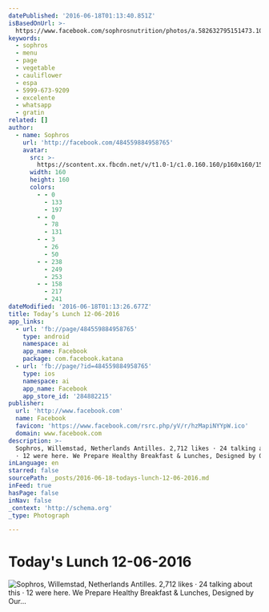 ```yaml
---
datePublished: '2016-06-18T01:13:40.851Z'
isBasedOnUrl: >-
  https://www.facebook.com/sophrosnutrition/photos/a.582632795151473.1073741829.484559884958765/1068213573260057/?type=3&permPage=1
keywords:
  - sophros
  - menu
  - page
  - vegetable
  - cauliflower
  - espa
  - 5999-673-9209
  - excelente
  - whatsapp
  - gratin
related: []
author:
  - name: Sophros
    url: 'http://facebook.com/484559884958765'
    avatar:
      src: >-
        https://scontent.xx.fbcdn.net/v/t1.0-1/c1.0.160.160/p160x160/1555502_582617238486362_2139368963_n.png?oh=9ae973a1d8196b8b89fcef56b83f846d&oe=57CEAA10
      width: 160
      height: 160
      colors:
        - - 0
          - 133
          - 197
        - - 0
          - 78
          - 131
        - - 3
          - 26
          - 50
        - - 238
          - 249
          - 253
        - - 158
          - 217
          - 241
dateModified: '2016-06-18T01:13:26.677Z'
title: Today’s Lunch 12-06-2016
app_links:
  - url: 'fb://page/484559884958765'
    type: android
    namespace: ai
    app_name: Facebook
    package: com.facebook.katana
  - url: 'fb://page/?id=484559884958765'
    type: ios
    namespace: ai
    app_name: Facebook
    app_store_id: '284882215'
publisher:
  url: 'http://www.facebook.com'
  name: Facebook
  favicon: 'https://www.facebook.com/rsrc.php/yV/r/hzMapiNYYpW.ico'
  domain: www.facebook.com
description: >-
  Sophros, Willemstad, Netherlands Antilles. 2,712 likes · 24 talking about this
  · 12 were here. We Prepare Healthy Breakfast & Lunches, Designed by Our...
inLanguage: en
starred: false
sourcePath: _posts/2016-06-18-todays-lunch-12-06-2016.md
inFeed: true
hasPage: false
inNav: false
_context: 'http://schema.org'
_type: Photograph

---
```

# Today's Lunch 12-06-2016
![Sophros, Willemstad, Netherlands Antilles. 2,712 likes · 24 talking about this · 12 were here. We Prepare Healthy Breakfast & Lunches, Designed by Our...](https://scontent.xx.fbcdn.net/v/l/t1.0-0/p640x640/13413682_1068213573260057_5570696375098133411_n.jpg?oh=8c423e56aad41d7472cf4a47c13b122f&oe=57D06968)